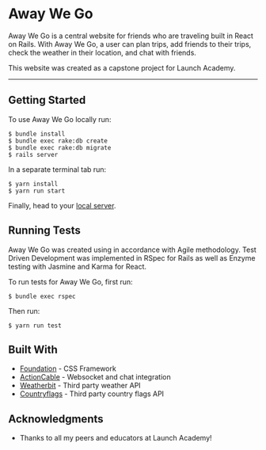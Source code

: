 # Away We Go

Away We Go is a central website for friends who are traveling built in React on Rails. With Away We Go, a user can plan trips, add friends to their trips, check the weather in their location, and chat with friends.

This website was created as a capstone project for Launch Academy.

---

## Getting Started
To use Away We Go locally run:
```
$ bundle install
$ bundle exec rake:db create
$ bundle exec rake:db migrate
$ rails server
```
In a separate terminal tab run:
```
$ yarn install
$ yarn run start
```
Finally, head to your [local server](localhost:3000).


## Running Tests
Away We Go was created using in accordance with Agile methodology. Test Driven Development was implemented in RSpec for Rails as well as Enzyme testing with Jasmine and Karma for React.

To run tests for Away We Go, first run:
```
$ bundle exec rspec
```
Then run:
```
$ yarn run test
```

## Built With
* [Foundation](localhost:3000) - CSS Framework
* [ActionCable](https://guides.rubyonrails.org/action_cable_overview.html) - Websocket and chat integration
* [Weatherbit](https://www.weatherbit.io/) - Third party weather API
* [Countryflags](https://countryflags.io/) - Third party country flags API

## Acknowledgments
* Thanks to all my peers and educators at Launch Academy! 
